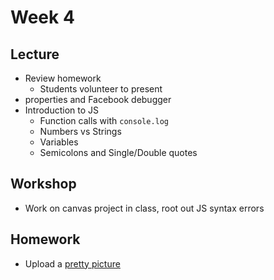 # Week 4

## Lecture

- Review homework
  - Students volunteer to present
- <meta> properties and Facebook debugger
- Introduction to JS
  - Function calls with `console.log`
  - Numbers vs Strings
  - Variables
  - Semicolons and Single/Double quotes

## Workshop

- Work on canvas project in class, root out JS syntax errors

## Homework

- Upload a [pretty picture](/homework/canvas)

